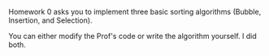 Homework 0 asks you to implement three basic sorting algorithms (Bubble, Insertion, and Selection).

You can either modify the Prof's code or write the algorithm yourself. I did both.
